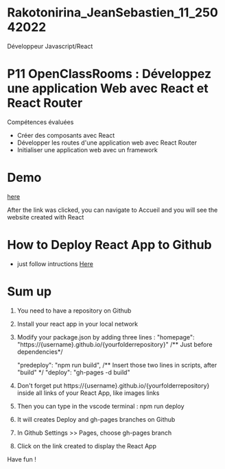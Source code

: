 # Rakotonirina_JeanSebastien_11_25042022
Développeur Javascript/React 

# P11 OpenClassRooms : Développez une application Web avec React et React Router
Compétences évaluées
- Créer des composants avec React
- Développer les routes d'une application web avec React Router
- Initialiser une application web avec un framework
# Demo
[here](https://jsr029.github.io/Rakotonirina_JeanSebastien_11_25042022/)

After the link was clicked, you can navigate to Accueil and you will see the website created with React

# How to Deploy React App to Github
- just follow intructions [Here](https://www.c-sharpcorner.com/article/how-to-deploy-react-application-on-github-pages/)

# Sum up
1. You need to have a repository on Github
2. Install your react app in your local network
3. Modify your package.json by adding three lines :
   "homepage": "https://{username}.github.io/{yourfolderrepository}" /** Just before dependencies*/
   
   "predeploy": "npm run build", /** Insert those two lines in scripts, after "build" */
   "deploy": "gh-pages -d build"
   
4. Don't forget put https://{username}.github.io/{yourfolderrepository} inside all links of your React App, like images links
5. Then you can type in the vscode terminal : npm run deploy
6. It will creates Deploy and gh-pages branches on Github
7. In Github Settings >> Pages, choose gh-pages branch
8. Click on the link created to display the React App

Have fun !

